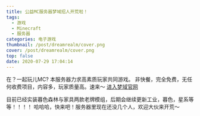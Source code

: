```yaml
---
title: 公益MC服务器梦域招人开荒啦！
tags:
  - 游戏
  - Minecraft
  - 服务器
categories: 电子游戏
thumbnail: /post/dreamrealm/cover.png
cover: /post/dreamrealm/cover.png
top: false
date: 2020-07-29 17:04:14
---
```


在？一起玩儿MC?
本服务器力求高素质玩家共同游戏。
非快餐，完全免费，无任何收费项目，内容多，玩家质量高。速来～
[进入梦域官网](https://mc.zsh2401.top)
<!-- more -->
目前已经实装暮色森林与家具两款老牌模组，后期会继续更新工业，暮色，星系等等！！！！
哈哈哈，快来吧！服务器里现在还没几个人，欢迎大伙来开荒～

